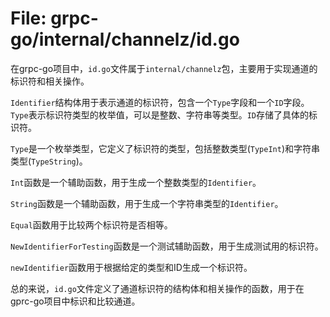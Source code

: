 # File: grpc-go/internal/channelz/id.go

在grpc-go项目中，`id.go`文件属于`internal/channelz`包，主要用于实现通道的标识符和相关操作。

`Identifier`结构体用于表示通道的标识符，包含一个`Type`字段和一个`ID`字段。`Type`表示标识符类型的枚举值，可以是整数、字符串等类型。`ID`存储了具体的标识符。

`Type`是一个枚举类型，它定义了标识符的类型，包括整数类型(`TypeInt`)和字符串类型(`TypeString`)。

`Int`函数是一个辅助函数，用于生成一个整数类型的`Identifier`。

`String`函数是一个辅助函数，用于生成一个字符串类型的`Identifier`。

`Equal`函数用于比较两个标识符是否相等。

`NewIdentifierForTesting`函数是一个测试辅助函数，用于生成测试用的标识符。

`newIdentifier`函数用于根据给定的类型和ID生成一个标识符。

总的来说，`id.go`文件定义了通道标识符的结构体和相关操作的函数，用于在gprc-go项目中标识和比较通道。

